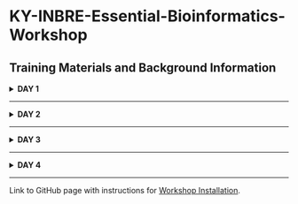 # KY-INBRE-Essential-Bioinformatics-Workshop
## Training Materials and Background Information 
<details>
<summary><strong>DAY 1</strong></summary>

## PRE-WORKSHOP SURVEY
Please complete the following [Pre-workshop survey](https://nam04.safelinks.protection.outlook.com/?url=https%3A%2F%2Fdocs.google.com%2Fforms%2Fd%2Fe%2F1FAIpQLSc9Wg7b1Vzz-D5bdjEmG955jCwQiMDIelXFvC1YcpiwVC0oWA%2Fviewform%3Fusp%3Dsharing%26ouid%3D111233545817712152156&data=05%7C02%7Cmark.farman%40uky.edu%7C849cb2881507477b935a08ddc3a50579%7C2b30530b69b64457b818481cb53d42ae%7C0%7C0%7C638881835727713398%7CUnknown%7CTWFpbGZsb3d8eyJFbXB0eU1hcGkiOnRydWUsIlYiOiIwLjAuMDAwMCIsIlAiOiJXaW4zMiIsIkFOIjoiTWFpbCIsIldUIjoyfQ%3D%3D%7C0%7C%7C%7C&sdata=aamCFEEiN4fbHdCG8aowh%2FR9Mzppqt2xOHN1ijRaVnY%3D&reserved=0) which seeks information about your academic background, your familiarity with bioinformatics, and motivation for attending the workshop.

### Presentation 1. [Introduction to the Workshop](/LECTURES/Presentation1_Intro.pptx)
Motivation, goals, and workshop structure.
### MODULE 1. Learning to work in the UNIX command line environment
[MODULE1_UNIX Training Manual](https://github.com/actapia/uky-ngs-workshop-user-install/blob/main/docs/nocopy/Module_1_Unix.pdf).

Here is a handy [Unix Cheat Sheet](https://github.com/actapia/uky-ngs-workshop-user-install/blob/main/docs/Unix_Cheat_Sheet.pdf) that includes most of the commands necessary to perform a wide range of bioinformatic data processing tasks.
</details>

---

<details>
<summary><strong>DAY 2</strong></summary>

### MODULE 2. Sequence Quality Assessement and Trimming

### Presentation 2. [Sequence Data: Acquisition and Processing](/LECTURES/Presentation2_Sequences.pptx)

### Activities
We will use [FASTQC](https://www.bioinformatics.babraham.ac.uk/projects/fastqc/) to analyze sequence quality and visualize in a convenient browser. Poor quality sequence, as well as contaminating adaptors, will then be trimmed using [Trimmomatic](http://www.usadellab.org/cms/?page=trimmomatic) ([Bolger et al. 2014](https://academic.oup.com/bioinformatics/article/30/15/2114/2390096). 

#### Resources
[MODULE2_SEQUENCES Training Manual](https://github.com/actapia/uky-ngs-workshop-user-install/blob/main/docs/nocopy/Module_2_Sequences.pdf).

Link to [Illumina Cycle Sequencing Video](https://www.youtube.com/watch?v=fCd6B5HRaZ8).

Link to [ASCII Table](https://i0.wp.com/pediaa.com/wp-content/uploads/2018/08/Difference-Between-ASCII-and-EBCDIC_Figure-1.png?resize=600%2C500).

---

### MODULE 3. De Novo Genome Assembly

### Presentation 3. [Genome Assembly](/LECTURES/Presentation3_Assembly.pptx)

### Activities
First we will explore the use of [Velvet Advisor](https://dna.med.monash.edu/~torsten/velvet_advisor/) to identify a starting k-mer value for assembling a bacterial genome. We will then apply [VelvetOptimiser](https://github.com/tseemann/VelvetOptimiser) to generate assemblies over a range of suitable k-mer values using [velvet](https://github.com/dzerbino/velvet) software ([Zerbino & Birney, 2008](https://pmc.ncbi.nlm.nih.gov/articles/PMC2952100/pdf/nihms-234285.pdf); [Zerbino et al. 2010](https://pmc.ncbi.nlm.nih.gov/articles/PMC2952100/pdf/nihms-234285.pdf)). VelvetOptimiser will report the k-value (as well as other parameters) that produced the "optimal" genome assembly (depending on the criteria we set).

We will then learn how to use [Bandage](http://rrwick.github.io/Bandage/) ([Wick et al. 2015](https://academic.oup.com/bioinformatics/article/31/20/3350/196114)) to explore genome assembly graphs to gain insights into connectivity between genomic contigs that are not accessible from the genome assembly itself.

#### Resources
[MODULE3_GENOME_ASSEMBLY Training Manual](https://github.com/actapia/uky-ngs-workshop-user-install/blob/main/docs/nocopy/Module_3_Assembly.pdf).

</details>

---

<details>
<summary><strong>DAY 3</strong></summary>

### MODULE 4. Sequence Comparison using Local BLAST

### Presentation 4. [BLAST](/LECTURES/Presentation4_BLAST.pptx)

#### Activities
Most participants will be familiar with using [BLAST]([Altshul et al. 1990](https://www.sciencedirect.com/science/article/pii/S0022283605803602?via%3Dihub); [ Camacho et al. 2009](https://bmcbioinformatics.biomedcentral.com/articles/10.1186/1471-2105-10-421)) to search for sequence similarities by using NCBI's [BLAST web portal](https://blast.ncbi.nlm.nih.gov/Blast.cgi). We will first (re)familiarize ourselves with the search capabilities of the online service. Then, we will learn how to perform BLAST searches on a local computer, which allows querying of both remote and local sequence databases.

#### Resources

[MODULE4_BLAST Training Manual](https://github.com/actapia/uky-ngs-workshop-user-install/blob/main/docs/nocopy/Module_4_BLAST.pdf)

Link to the [NCBI BLAST manual](https://www.ncbi.nlm.nih.gov/books/NBK569839/) that explains all available options.

---

### MODULE 5. _De Novo_ Gene Prediction

### Presentation 5. [GENE PREDICTION](/LECTURES/Presentation5_Gene_Prediction.pptx)

### Activities
Here, we will use an existing genome annotation for one strain (FH) of the fungus, _Pyricularia oryzae_ to generate a training set for predicting genes in a second strain (70-15). This training set will be used to generate gene predictions using two software programs, [SNAP](https://github.com/KorfLab/SNAP) ([Korf, 2014](https://bmcbioinformatics.biomedcentral.com/articles/10.1186/1471-2105-5-59)) and [AUGUSTUS](https://github.com/Gaius-Augustus/Augustus) ([Stanke et al. 2006](https://academic.oup.com/nar/article/34/suppl_2/W435/2505582)). Lastly, we will integrate the two gene predictions along with supporting evidence - including BLAST matches to known proteins and RNASeq data - using a program called [MAKER](https://www.yandell-lab.org/software/maker.html) ([Cantarel et al. 2008](https://genome.cshlp.org/content/18/1/188)), which produces a consensus set of gene models.

#### Resources

[MODULE5_GENE_PREDICTION Training Manual](https://github.com/actapia/uky-ngs-workshop-user-install/blob/main/docs/nocopy/Module_5_Gene_Prediction.pdf)
</details>

---

<details>
<summary><strong>DAY 4</strong></summary>
<br>

### MODULES 6 & 7. RNASeq and Variant Calling
### Presentation 6. [RNASeq and Variant Calling](/LECTURES/Presentation6_RNASeq_Variants.pptx)

### Activities
#### Transcript Assembly
Our goal is to perform a reference-guided transcript assembly for _Pyricularia oryzae_. First, we will use [HISAT2](http://daehwankimlab.github.io/hisat2/) ([Siren et al, 2014](https://dl.acm.org/doi/10.1109/TCBB.2013.2297101)) to align RNASeq reads from two strains (70-15 and FR13) to the 70-15 reference assembly. We will then use [Stringtie] (https://github.com/skovaka/stringtie2) ([Pertea et al. 2016](https://www.nature.com/articles/nprot.2016.095)) to assemble transcripts for each of the individual datasets, using the 70-15 reference annotation as a guide. Next, we'll employ the _stringtie merge_ function to merge the individual transcript assemblies into a single, comprehensive set of transcript models.

---

#### Differential Expression Analysis
Once we have generated a comprehensive genome annotatation, we will use it to compare expression levels of the constituent transcripts between _P. oryzae_ colonies growing in liquid culture versus those growing inside rice plants. Typically, the results from Stringtie are analyzed using the [Ballgown](https://git.bioconductor.org/packages/ballgown) ([Frazee et al. 2016](https://pmc.ncbi.nlm.nih.gov/articles/PMC4792117/)) package. However, we could spend a whole day (or more) learning how to work in R. For this reason, we will use the legacy program [cuffdiff](http://cole-trapnell-lab.github.io/cufflinks/cuffdiff/) ([Trapnell et al. 2013](https://pmc.ncbi.nlm.nih.gov/articles/PMC3334321/)), which can be run entirely on the command line and generates a simple, tabular output.

---

#### The Integrated Genomics Viewer
Over the past two daya we have generated a large number of output files: gene predictions, transcript assemblies, RNASeq read alignments, and variant calls. Although we have learned how to query the outputs using the command line, the large volumes of data and the limits of the tabular format makes it hard to conceptualize how these various features are related and are organized. Fortunately, we can visualize and explore the datasets altogether in a graphical "genome browser" that lays out features according to their chromosomal positions. For this exercise, we will use the [Integrated Genomics Viewer (IGV)](https://igv.org) ([Robinson et al. 2011](http://www.nature.com/nbt/journal/v29/n1/abs/nbt.1754.html)) - a free browser that is easy to install and easy to use.

---

## POST-WORKSHOP SURVEY
Please complete the following [Post-workshop survey](https://nam04.safelinks.protection.outlook.com/?url=https%3A%2F%2Fdocs.google.com%2Fforms%2Fd%2Fe%2F1FAIpQLSd8bn31TzFz9-_AezSgmSAPCjdVDJVySRzNLKJYpYx7GE3QTg%2Fviewform%3Fusp%3Dsharing%26ouid%3D111233545817712152156&data=05%7C02%7Cmark.farman%40uky.edu%7C849cb2881507477b935a08ddc3a50579%7C2b30530b69b64457b818481cb53d42ae%7C0%7C0%7C638881835727753645%7CUnknown%7CTWFpbGZsb3d8eyJFbXB0eU1hcGkiOnRydWUsIlYiOiIwLjAuMDAwMCIsIlAiOiJXaW4zMiIsIkFOIjoiTWFpbCIsIldUIjoyfQ%3D%3D%7C0%7C%7C%7C&sdata=7H2GsgXHTGfmtM5X%2FUXZn%2BsZLyMgq7b48ilbuGs4RMw%3D&reserved=0) to let us know how much your understanding of the command line and Bioinformatics Data Analysis has improved after attending the workshop.

---

### Resources

### MODULE 6. Transcript Assembly and Differential Gene Expression Analysis
[MODULE6_RNASEQ Training Manual](https://github.com/actapia/uky-ngs-workshop-user-install/blob/main/docs/nocopy/Module_6_RNAseq.pdf)

### MODULE 7. Identifying Genetic Variants
[MODULE7_VARIANT_CALLING Training Manual](https://github.com/actapia/uky-ngs-workshop-user-install/blob/main/docs/nocopy/Module_7_Variant_Calling.pdf)

### MODULE 8. Visualizing data in a Genome Browser
[MODULE8_IGV Training Manual](https://github.com/actapia/uky-ngs-workshop-user-install/blob/main/docs/nocopy/Module_8_IGV.pdf)

The [General Feature Format](https://gmod.org/wiki/GFF3)

The [SAM/BAM Alignment Format](https://samtools.github.io/hts-specs/SAMv1.pdf)

The [Variant Call Format](https://samtools.github.io/hts-specs/SAMv1.pdf)

[Ballgown Manual] (https://www.bioconductor.org/packages/devel/bioc/manuals/ballgown/man/ballgown.pdf)

</details>



---

Link to GitHub page with instructions for [Workshop Installation](https://github.com/actapia/uky-ngs-workshop-user-install).

